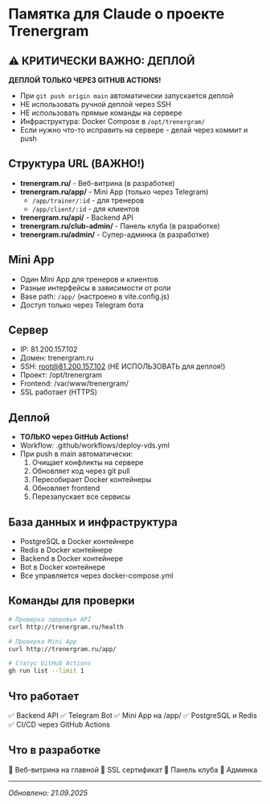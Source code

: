 # Памятка для Claude о проекте Trenergram

## ⚠️ КРИТИЧЕСКИ ВАЖНО: ДЕПЛОЙ
**ДЕПЛОЙ ТОЛЬКО ЧЕРЕЗ GITHUB ACTIONS!**
- При `git push origin main` автоматически запускается деплой
- НЕ использовать ручной деплой через SSH
- НЕ использовать прямые команды на сервере
- Инфраструктура: Docker Compose в `/opt/trenergram/`
- Если нужно что-то исправить на сервере - делай через коммит и push

## Структура URL (ВАЖНО!)
- **trenergram.ru/** - Веб-витрина (в разработке)
- **trenergram.ru/app/** - Mini App (только через Telegram)
  - `/app/trainer/:id` - для тренеров
  - `/app/client/:id` - для клиентов
- **trenergram.ru/api/** - Backend API
- **trenergram.ru/club-admin/** - Панель клуба (в разработке)
- **trenergram.ru/admin/** - Супер-админка (в разработке)

## Mini App
- Один Mini App для тренеров и клиентов
- Разные интерфейсы в зависимости от роли
- Base path: `/app/` (настроено в vite.config.js)
- Доступ только через Telegram бота

## Сервер
- IP: 81.200.157.102
- Домен: trenergram.ru
- SSH: root@81.200.157.102 (НЕ ИСПОЛЬЗОВАТЬ для деплоя!)
- Проект: /opt/trenergram
- Frontend: /var/www/trenergram/
- SSL работает (HTTPS)

## Деплой
- **ТОЛЬКО через GitHub Actions!**
- Workflow: .github/workflows/deploy-vds.yml
- При push в main автоматически:
  1. Очищает конфликты на сервере
  2. Обновляет код через git pull
  3. Пересобирает Docker контейнеры
  4. Обновляет frontend
  5. Перезапускает все сервисы

## База данных и инфраструктура
- PostgreSQL в Docker контейнере
- Redis в Docker контейнере
- Backend в Docker контейнере
- Bot в Docker контейнере
- Все управляется через docker-compose.yml

## Команды для проверки
```bash
# Проверка здоровья API
curl http://trenergram.ru/health

# Проверка Mini App
curl http://trenergram.ru/app/

# Статус GitHub Actions
gh run list --limit 1
```

## Что работает
✅ Backend API
✅ Telegram Bot
✅ Mini App на /app/
✅ PostgreSQL и Redis
✅ CI/CD через GitHub Actions

## Что в разработке
🚧 Веб-витрина на главной
🚧 SSL сертификат
🚧 Панель клуба
🚧 Админка

---
*Обновлено: 21.09.2025*
